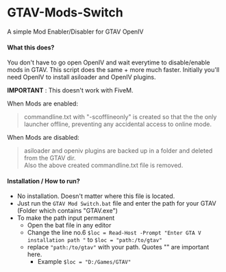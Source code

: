# GTAV-Mods-Switch
A simple Mod Enabler/Disabler for GTAV OpenIV

#### What this does?
You don't have to go open OpenIV and wait everytime to disable/enable mods in GTAV. This script does the same + more much faster.
Initially you'll need OpenIV to install asiloader and OpenIV plugins.

**IMPORTANT** : This doesn't work with FiveM. 

When Mods are enabled:  
> commandline.txt with "-scofflineonly" is created so that the the only launcher offline, preventing any accidental access to online mode. 
>  
When Mods are disabled:   
> asiloader and openiv plugins are backed up in a folder and deleted from the GTAV dir.   
> Also the above created commandline.txt file is removed.  

#### Installation / How to run?
* No installation. Doesn't matter where this file is located.
* Just run the `GTAV Mod Switch.bat` file and enter the path for your GTAV (Folder which contains "GTAV.exe")  
* To make the path input permanent 
    * Open the bat file in any editor 
    * Change the line no.6 `$loc = Read-Host -Prompt "Enter GTA V installation path "`
                      to `$loc = "path:/to/gtav" ` 
    * replace `"path:/to/gtav"` with your path. Quotes "" are important here.  
        * Example `$loc = "D:/Games/GTAV"`
